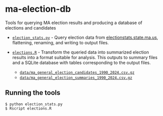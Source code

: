 # ma-election-db

Tools for querying MA election results and producing a database of
elections and candidates

* [`election_stats.py`](election_stats.py) - Query election data from
  [electionstats.state.ma.us](https://electionstats.state.ma.us),
  flattening, renaming, and writing to output files.

* [`elections.R`](elections.R) - Transform the queried data into
  summarized election results into a format suitable for
  analysis. This outputs to summary files and a SQLite database with
  tables corresponding to the output files.
  * [`data/ma_general_election_candidates_1990_2024.csv.gz`](data/ma_general_election_candidates_1990_2024.csv.gz)
  * [`data/ma_general_election_summaries_1990_2024.csv.gz`](odata/ma_general_election_summaries_1990_2024.csv.gz)

## Running the tools

```
$ python election_stats.py
$ Rscript elections.R
```
